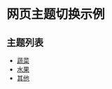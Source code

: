 
# 网页主题切换示例

## 主题列表

- [蔬菜](#蔬菜)
- [水果](#水果)
- [其他](#其他)

<div id="content">
  </div>

<script>
  function loadTheme(themeId) {
    let contentDiv = document.getElementById('content');
    let themeContent = '';

    switch (themeId) {
      case '蔬菜':
        themeContent = `
          <h2>蔬菜</h2>
          <ul>
            <li><a href="#蔬菜-子主题一" onclick="loadSubTheme('蔬菜-子主题一'); return false;">叶菜类</a></li>
            <li><a href="#蔬菜-子主题二" onclick="loadSubTheme('蔬菜-子主题二'); return false;">根茎类</a></li>
          </ul>
          <div id="subContent">
            </div>
        `;
        break;
      case '水果':
        themeContent = `
          <h2>水果</h2>
          <ul>
            <li><a href="#水果-子主题一" onclick="loadSubTheme('水果-子主题一'); return false;">柑橘类</a></li>
             <li><a href="#水果-子主题二" onclick="loadSubTheme('水果-子主题二'); return false;">浆果类</a></li>
          </ul>
            <div id="subContent">
            </div>
        `;
        break;
      case '其他':
        themeContent = `
          <h2>其他</h2>
          <ul>
            <li><a href="#其他-子主题一" onclick="loadSubTheme('其他-子主题一'); return false;">坚果类</a></li>
            <li><a href="#其他-子主题二" onclick="loadSubTheme('其他-子主题二'); return false;">菌菇类</a></li>
          </ul>
            <div id="subContent">
            </div>
        `;
        break;
      default:
        themeContent = '<p>请选择一个主题。</p>';
    }

    contentDiv.innerHTML = themeContent;
  }

  function loadSubTheme(subThemeId) {
    let subContentDiv = document.getElementById('subContent');
    let subThemeContent = '';

    switch (subThemeId) {
      case '蔬菜-子主题一':
        subThemeContent = '<p>蔬菜的叶菜类内容。</p>';
        break;
      case '蔬菜-子主题二':
        subThemeContent = '<p>蔬菜的根茎类内容。</p>';
        break;
      case '水果-子主题一':
        subThemeContent = '<p>水果的柑橘类内容。</p>';
        break;
      case '水果-子主题二':
        subThemeContent = '<p>水果的浆果类内容。</p>';
        break;
      case '其他-子主题一':
        subThemeContent = '<p>其他的坚果类内容。</p>';
        break;
      case '其他-子主题二':
        subThemeContent = '<p>其他的菌菇类内容。</p>';
        break;
      default:
        subThemeContent = '<p>请选择一个子主题。</p>';
    }

    subContentDiv.innerHTML = subThemeContent;
  }

  // 初始加载第一个主题
  loadTheme('水果');
  loadTheme('蔬菜');
  loadTheme('其他');
</script>
